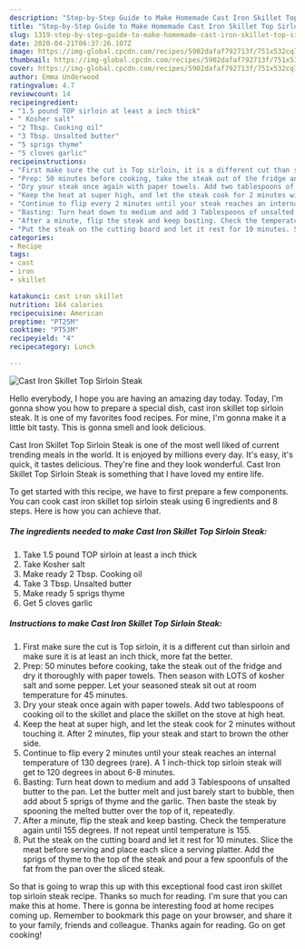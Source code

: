 ```yaml
---
description: "Step-by-Step Guide to Make Homemade Cast Iron Skillet Top Sirloin Steak"
title: "Step-by-Step Guide to Make Homemade Cast Iron Skillet Top Sirloin Steak"
slug: 1319-step-by-step-guide-to-make-homemade-cast-iron-skillet-top-sirloin-steak
date: 2020-04-21T06:37:26.107Z
image: https://img-global.cpcdn.com/recipes/5902dafaf792713f/751x532cq70/cast-iron-skillet-top-sirloin-steak-recipe-main-photo.jpg
thumbnail: https://img-global.cpcdn.com/recipes/5902dafaf792713f/751x532cq70/cast-iron-skillet-top-sirloin-steak-recipe-main-photo.jpg
cover: https://img-global.cpcdn.com/recipes/5902dafaf792713f/751x532cq70/cast-iron-skillet-top-sirloin-steak-recipe-main-photo.jpg
author: Emma Underwood
ratingvalue: 4.7
reviewcount: 14
recipeingredient:
- "1.5 pound TOP sirloin at least a inch thick"
- " Kosher salt"
- "2 Tbsp. Cooking oil"
- "3 Tbsp. Unsalted butter"
- "5 sprigs thyme"
- "5 cloves garlic"
recipeinstructions:
- "First make sure the cut is Top sirloin, it is a different cut than sirloin and make sure it is at least an inch thick, more fat the better."
- "Prep: 50 minutes before cooking, take the steak out of the fridge and dry it thoroughly with paper towels. Then season with LOTS of kosher salt and some pepper. Let your seasoned steak sit out at room temperature for 45 minutes."
- "Dry your steak once again with paper towels. Add two tablespoons of cooking oil to the skillet and place the skillet on the stove at high heat."
- "Keep the heat at super high, and let the steak cook for 2 minutes without touching it. After 2 minutes, flip your steak and start to brown the other side."
- "Continue to flip every 2 minutes until your steak reaches an internal temperature of 130 degrees (rare). A 1 inch-thick top sirloin steak will get to 120 degrees in about 6-8 minutes."
- "Basting: Turn heat down to medium and add 3 Tablespoons of unsalted butter to the pan. Let the butter melt and just barely start to bubble, then add about 5 sprigs of thyme and the garlic. Then baste the steak by spooning the melted butter over the top of it, repeatedly."
- "After a minute, flip the steak and keep basting. Check the temperature again until 155 degrees. If not repeat until temperature is 155."
- "Put the steak on the cutting board and let it rest for 10 minutes. Slice the meat before serving and place each slice a serving platter. Add the sprigs of thyme to the top of the steak and pour a few spoonfuls of the fat from the pan over the sliced steak."
categories:
- Recipe
tags:
- cast
- iron
- skillet

katakunci: cast iron skillet 
nutrition: 164 calories
recipecuisine: American
preptime: "PT25M"
cooktime: "PT53M"
recipeyield: "4"
recipecategory: Lunch

---
```



![Cast Iron Skillet Top Sirloin Steak](https://img-global.cpcdn.com/recipes/5902dafaf792713f/751x532cq70/cast-iron-skillet-top-sirloin-steak-recipe-main-photo.jpg)

Hello everybody, I hope you are having an amazing day today. Today, I'm gonna show you how to prepare a special dish, cast iron skillet top sirloin steak. It is one of my favorites food recipes. For mine, I'm gonna make it a little bit tasty. This is gonna smell and look delicious.

Cast Iron Skillet Top Sirloin Steak is one of the most well liked of current trending meals in the world. It is enjoyed by millions every day. It's easy, it's quick, it tastes delicious. They're fine and they look wonderful. Cast Iron Skillet Top Sirloin Steak is something that I have loved my entire life.




To get started with this recipe, we have to first prepare a few components. You can cook cast iron skillet top sirloin steak using 6 ingredients and 8 steps. Here is how you can achieve that.

<!--inarticleads1-->

##### The ingredients needed to make Cast Iron Skillet Top Sirloin Steak:

1. Take 1.5 pound TOP sirloin at least a inch thick
1. Take  Kosher salt
1. Make ready 2 Tbsp. Cooking oil
1. Take 3 Tbsp. Unsalted butter
1. Make ready 5 sprigs thyme
1. Get 5 cloves garlic




<!--inarticleads2-->

##### Instructions to make Cast Iron Skillet Top Sirloin Steak:

1. First make sure the cut is Top sirloin, it is a different cut than sirloin and make sure it is at least an inch thick, more fat the better.
1. Prep: 50 minutes before cooking, take the steak out of the fridge and dry it thoroughly with paper towels. Then season with LOTS of kosher salt and some pepper. Let your seasoned steak sit out at room temperature for 45 minutes.
1. Dry your steak once again with paper towels. Add two tablespoons of cooking oil to the skillet and place the skillet on the stove at high heat.
1. Keep the heat at super high, and let the steak cook for 2 minutes without touching it. After 2 minutes, flip your steak and start to brown the other side.
1. Continue to flip every 2 minutes until your steak reaches an internal temperature of 130 degrees (rare). A 1 inch-thick top sirloin steak will get to 120 degrees in about 6-8 minutes.
1. Basting: Turn heat down to medium and add 3 Tablespoons of unsalted butter to the pan. Let the butter melt and just barely start to bubble, then add about 5 sprigs of thyme and the garlic. Then baste the steak by spooning the melted butter over the top of it, repeatedly.
1. After a minute, flip the steak and keep basting. Check the temperature again until 155 degrees. If not repeat until temperature is 155.
1. Put the steak on the cutting board and let it rest for 10 minutes. Slice the meat before serving and place each slice a serving platter. Add the sprigs of thyme to the top of the steak and pour a few spoonfuls of the fat from the pan over the sliced steak.




So that is going to wrap this up with this exceptional food cast iron skillet top sirloin steak recipe. Thanks so much for reading. I'm sure that you can make this at home. There is gonna be interesting food at home recipes coming up. Remember to bookmark this page on your browser, and share it to your family, friends and colleague. Thanks again for reading. Go on get cooking!
